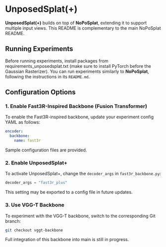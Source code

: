 # UnposedSplat(+)

**UnposedSplat(+)** builds on top of **NoPoSplat**, extending it to support multiple input views. This README is complementary to the main NoPoSplat README.

## Running Experiments

Before running experiments, install packages from requirements_unposedsplat.txt (make sure to install PyTorch before the Gaussian Rasterizer).
You can run experiments similarly to **NoPoSplat**, following the instructions in its `README.md`.

## Configuration Options

### 1. Enable Fast3R-Inspired Backbone (Fusion Transformer)

To enable the Fast3R-inspired backbone, update your experiment config YAML as follows:

```yaml
encoder:
  backbone:
    name: fast3r
```

Sample configuration files are provided.

### 2. Enable UnposedSplat+

To activate UnposedSplat+, change the `decoder_args` in `fast3r_backbone.py`:

```python
decoder_args = "fast3r_plus"
```

This setting may be exported to a config file in future updates.

### 3. Use VGG-T Backbone

To experiment with the VGG-T backbone, switch to the corresponding Git branch:

```bash
git checkout vggt-backbone
```

Full integration of this backbone into main is still in progress.
